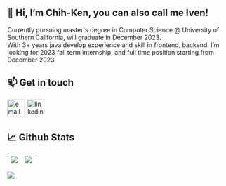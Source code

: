 ## 👋 Hi, I’m Chih-Ken, you can also call me Iven! 
Currently pursuing master's degree in Computer Science @ University of Southern California, will graduate in December 2023.  
With 3+ years java develop experience and skill in frontend, backend, I’m looking for 2023 fall term internship, and full time position starting from December 2023. 


## 📫 Get in touch
<p>
  <a href=mailto:"chihkeny@usc.edu"><img src="https://img.icons8.com/color/32/000000/gmail.png" width="40" height="40" alt="email"/></a>
  <a href="https://www.linkedin.com/in/chih-ken-yao/"><img src="https://img.icons8.com/color/32/000000/linkedin.png" width="40" height="40" alt="linkedin"/></a>
</p>


## 📈 Github Stats
|![](https://github-readme-stats.vercel.app/api?username=iven-yao&theme=bear&count_private=true&&hide=issues&show_icons=true&text_bold=false)|![](https://github-readme-stats.vercel.app/api/top-langs/?username=iven-yao&theme=bear&count_private=true&layout=compact&langs_count=6)|
| --- | --- |

<img src="https://komarev.com/ghpvc/?username=iven-yao&color=ff69b4&style=flat">
